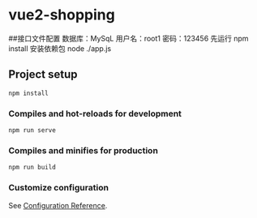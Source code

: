 # vue2-shopping

##接口文件配置
数据库：MySqL
用户名：root1
密码：123456
先运行 npm install 安装依赖包
node ./app.js

## Project setup
```
npm install
```

### Compiles and hot-reloads for development
```
npm run serve
```

### Compiles and minifies for production
```
npm run build
```

### Customize configuration
See [Configuration Reference](https://cli.vuejs.org/config/).
